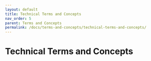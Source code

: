 ```yaml
---
layout: default
title: Technical Terms and Concepts
nav_order: 5
parent: Terms and Concepts
permalink: /docs/terms-and-concepts/technical-terms-and-concepts/
---
```


# Technical Terms and Concepts




